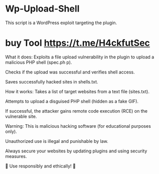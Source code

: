 # Wp-Upload-Shell

This script is a WordPress exploit targeting the plugin.

# buy Tool https://t.me/H4ckfutSec


What it does:
Exploits a file upload vulnerability in the plugin to upload a malicious PHP shell (spec.ph p).

Checks if the upload was successful and verifies shell access.

Saves successfully hacked sites in shells.txt.

How it works:
Takes a list of target websites from a text file (sites.txt).

Attempts to upload a disguised PHP shell (hidden as a fake GIF).

If successful, the attacker gains remote code execution (RCE) on the vulnerable site.

Warning:
This is malicious hacking software (for educational purposes only).

Unauthorized use is illegal and punishable by law.

Always secure your websites by updating plugins and using security measures.

🚨 Use responsibly and ethically! 🚨
